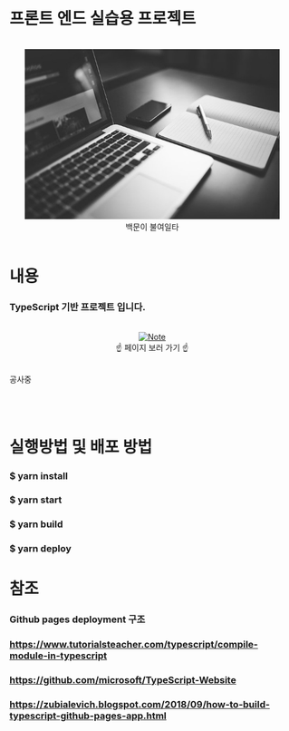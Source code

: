 # 프론트 엔드 실습용 프로젝트

<br />
<!-- Logo -->
<div align="center">
  <img src="/src/img/md/pixabay_img_001.jpg" alt="Note" height="300px">
</div>

<!-- Title and Description -->
<div align="center">
백문이 불여일타
</div>

<br />

# 내용

### TypeScript 기반 프로젝트 입니다.

<br />
<div align="center">
  <a href="http://nxver.com/mini_front_end_projects/">
    <img src="/src/img/md/index_page.gif" alt="Note" height="300px">
  </a>
</div>

<div align="center">
☝️ 페이지 보러 가기 ☝️
</div>

<br />

공사중

<br />

<br />

# 실행방법 및 배포 방법

### $ yarn install

### $ yarn start

### $ yarn build

### $ yarn deploy

# 참조

### Github pages deployment 구조

### https://www.tutorialsteacher.com/typescript/compile-module-in-typescript

### https://github.com/microsoft/TypeScript-Website

### https://zubialevich.blogspot.com/2018/09/how-to-build-typescript-github-pages-app.html

<br />
